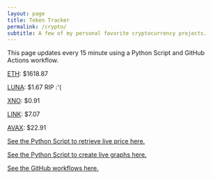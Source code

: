 ```yaml
---
layout: page
title: Token Tracker
permalink: /crypto/
subtitle: A few of my personal favorite cryptocurrency projects.
---
```


 This page updates every 15 minute using a Python Script and GitHub Actions workflow.


<!--BEGINCRYPTOINPUT-->
[ETH](https://smfxfc.github.io/crypto/eth.html): $1618.87

[LUNA](https://smfxfc.github.io/crypto/luna.html): $1.67 RIP :'(

[XNO](https://smfxfc.github.io/crypto/xno.html): $0.91

[LINK](https://smfxfc.github.io/crypto/link.html): $7.07

[AVAX](https://smfxfc.github.io/crypto/avax.html): $22.91

<!--ENDCRYPTOINPUT-->
 
 
[See the Python Script to retrieve live price here.](https://github.com/smfxfc/smfxfc.github.io/blob/master/src/get_cryptos.py)

[See the Python Script to create live graphs here.](https://github.com/smfxfc/smfxfc.github.io/blob/master/src/graph_crypto.py)

[See the GitHub workflows here.](https://github.com/smfxfc/smfxfc.github.io/blob/master/.github/workflows/)
